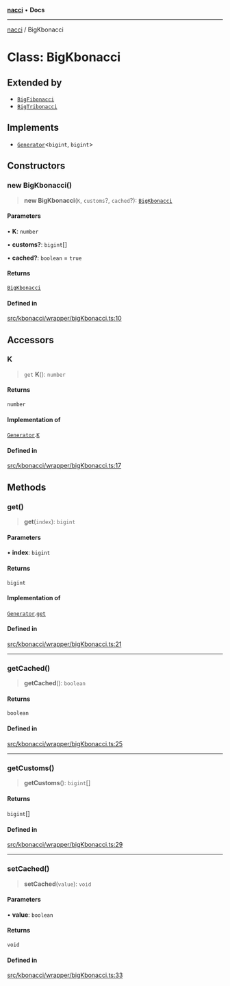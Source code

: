 [**nacci**](../README.md) • **Docs**

***

[nacci](../README.md) / BigKbonacci

# Class: BigKbonacci

## Extended by

- [`BigFibonacci`](BigFibonacci.md)
- [`BigTribonacci`](BigTribonacci.md)

## Implements

- [`Generator`](../namespaces/gen/interfaces/Generator.md)\<`bigint`, `bigint`\>

## Constructors

### new BigKbonacci()

> **new BigKbonacci**(`K`, `customs`?, `cached`?): [`BigKbonacci`](BigKbonacci.md)

#### Parameters

• **K**: `number`

• **customs?**: `bigint`[]

• **cached?**: `boolean` = `true`

#### Returns

[`BigKbonacci`](BigKbonacci.md)

#### Defined in

[src/kbonacci/wrapper/bigKbonacci.ts:10](https://github.com/havelessbemore/nacci/blob/3ccd482484f8992156abf94ed5dc512ad62f4b44/src/kbonacci/wrapper/bigKbonacci.ts#L10)

## Accessors

### K

> `get` **K**(): `number`

#### Returns

`number`

#### Implementation of

[`Generator`](../namespaces/gen/interfaces/Generator.md).[`K`](../namespaces/gen/interfaces/Generator.md#k)

#### Defined in

[src/kbonacci/wrapper/bigKbonacci.ts:17](https://github.com/havelessbemore/nacci/blob/3ccd482484f8992156abf94ed5dc512ad62f4b44/src/kbonacci/wrapper/bigKbonacci.ts#L17)

## Methods

### get()

> **get**(`index`): `bigint`

#### Parameters

• **index**: `bigint`

#### Returns

`bigint`

#### Implementation of

[`Generator`](../namespaces/gen/interfaces/Generator.md).[`get`](../namespaces/gen/interfaces/Generator.md#get)

#### Defined in

[src/kbonacci/wrapper/bigKbonacci.ts:21](https://github.com/havelessbemore/nacci/blob/3ccd482484f8992156abf94ed5dc512ad62f4b44/src/kbonacci/wrapper/bigKbonacci.ts#L21)

***

### getCached()

> **getCached**(): `boolean`

#### Returns

`boolean`

#### Defined in

[src/kbonacci/wrapper/bigKbonacci.ts:25](https://github.com/havelessbemore/nacci/blob/3ccd482484f8992156abf94ed5dc512ad62f4b44/src/kbonacci/wrapper/bigKbonacci.ts#L25)

***

### getCustoms()

> **getCustoms**(): `bigint`[]

#### Returns

`bigint`[]

#### Defined in

[src/kbonacci/wrapper/bigKbonacci.ts:29](https://github.com/havelessbemore/nacci/blob/3ccd482484f8992156abf94ed5dc512ad62f4b44/src/kbonacci/wrapper/bigKbonacci.ts#L29)

***

### setCached()

> **setCached**(`value`): `void`

#### Parameters

• **value**: `boolean`

#### Returns

`void`

#### Defined in

[src/kbonacci/wrapper/bigKbonacci.ts:33](https://github.com/havelessbemore/nacci/blob/3ccd482484f8992156abf94ed5dc512ad62f4b44/src/kbonacci/wrapper/bigKbonacci.ts#L33)
